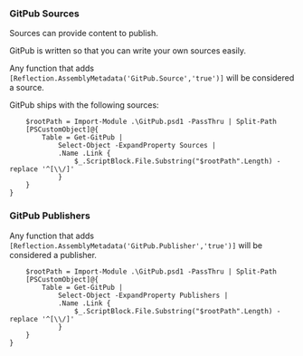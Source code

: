 
### GitPub Sources

Sources can provide content to publish.

GitPub is written so that you can write your own sources easily.

Any function that adds `[Reflection.AssemblyMetadata('GitPub.Source','true')]` will be considered a source.

GitPub ships with the following sources:

~~~PipeScript{
    $rootPath = Import-Module .\GitPub.psd1 -PassThru | Split-Path
    [PSCustomObject]@{
        Table = Get-GitPub | 
            Select-Object -ExpandProperty Sources |
            .Name .Link {
                $_.ScriptBlock.File.Substring("$rootPath".Length) -replace '^[\\/]'
            }
    }
}
~~~


### GitPub Publishers

Any function that adds `[Reflection.AssemblyMetadata('GitPub.Publisher','true')]` will be considered a publisher.

~~~PipeScript{
    $rootPath = Import-Module .\GitPub.psd1 -PassThru | Split-Path
    [PSCustomObject]@{
        Table = Get-GitPub | 
            Select-Object -ExpandProperty Publishers |
            .Name .Link {
                $_.ScriptBlock.File.Substring("$rootPath".Length) -replace '^[\\/]'
            }
    }
}
~~~